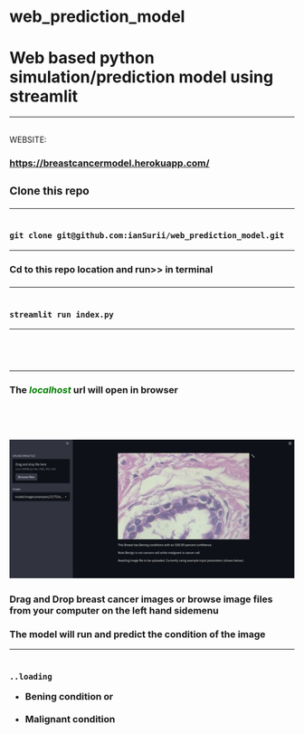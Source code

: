 # web_prediction_model

<h1 style="center">Web based python simulation/prediction model using streamlit</h1>
<hr>
<br>
WEBSITE:<a href="https://breastcancermodel.herokuapp.com/"><h3>https://breastcancermodel.herokuapp.com/<h3></a>

<div>
<h3>
Clone this repo
</h3>
<hr>
        
<code style="">
git clone git@github.com:ianSurii/web_prediction_model.git
</code>
        
<hr>
<h4>
Cd to this repo location and run>> in terminal
</h4>
<hr>
        
<code>
streamlit run index.py
</code>
        
</div>
<hr>
<br><br>
<div>
        
<hr>  
        
<h4>The <i style="color:green;">localhost </i>  url will open in browser </h4>
<code style="">


</code>
</div>
        
![Screenshot from 2021-07-06 11-26-42](https://github.com/ianSurii/web_prediction_model/blob/main/Screenshot%20from%202021-07-06%2011-26-42.png)

<div>
<h4>Drag and Drop breast cancer images or browse image files from your computer on the left hand sidemenu</h4>
The model will run and predict the condition of the image<br>
<hr>
<code style="">
..loading
</code>
 <ul>
<li>Bening condition or</li><br>
<li>Malignant condition</li></br>
</ul>
</div>





